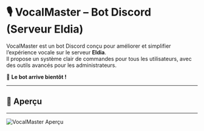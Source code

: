 # 🎙️ VocalMaster – Bot Discord (Serveur Eldia)

VocalMaster est un bot Discord conçu pour améliorer et simplifier l’expérience vocale sur le serveur **Eldia**.  
Il propose un système clair de commandes pour tous les utilisateurs, avec des outils avancés pour les administrateurs.

🚀 **Le bot arrive bientôt !**

---
## 📸 Aperçu
---
 ![VocalMaster Aperçu](<img width="660" height="419" alt="image" src="https://github.com/user-attachments/assets/a1b1d6a8-4f2c-4546-a4f6-2d2dc0aad126" />)
